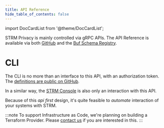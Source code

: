 ```yaml
---
title: API Reference
hide_table_of_contents: false
---
```


import DocCardList from '@theme/DocCardList';

STRM Privacy is mainly controlled via gRPC APIs. The API Reference is available via
both [GitHub](https://github.com/strmprivacy/api-definitions) and
the [Buf Schema Registry](https://buf.build/strmprivacy/apis/).

# CLI

The CLI is no more than an interface to this API, with an
authorization token. The [definitions are public on GitHub](https://github.com/strmprivacy/api-definitions).

In a similar way, the [STRM Console](https://console.strmprivacy.io) is also only an interaction with this API.

Because of this _api first_ design, it's quite feasible to _automate_ interaction of your systems with STRM.

:::note
To support Infrastructure as Code, we're planning on building a Terraform Provider.
Please [contact us](docs/05-contact/index.md) if you are interested in this.
:::

<DocCardList />
